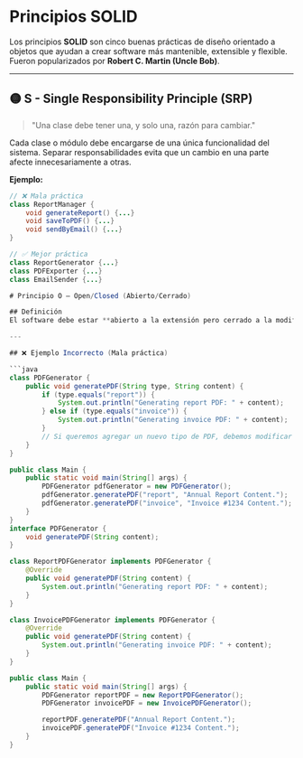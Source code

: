 # Principios SOLID

Los principios **SOLID** son cinco buenas prácticas de diseño orientado a objetos que ayudan a crear software más mantenible, extensible y flexible. Fueron popularizados por **Robert C. Martin (Uncle Bob)**.

---

## 🟡 S - Single Responsibility Principle (SRP)

> "Una clase debe tener una, y solo una, razón para cambiar."

Cada clase o módulo debe encargarse de una única funcionalidad del sistema. Separar responsabilidades evita que un cambio en una parte afecte innecesariamente a otras.

**Ejemplo:**

```java
// ❌ Mala práctica
class ReportManager {
    void generateReport() {...}
    void saveToPDF() {...}
    void sendByEmail() {...}
}

// ✅ Mejor práctica
class ReportGenerator {...}
class PDFExporter {...}
class EmailSender {...}

# Principio O – Open/Closed (Abierto/Cerrado)

## Definición
El software debe estar **abierto a la extensión pero cerrado a la modificación**. Esto significa que se debe poder agregar nuevas funcionalidades sin modificar las clases existentes.

---

## ❌ Ejemplo Incorrecto (Mala práctica)

```java
class PDFGenerator {
    public void generatePDF(String type, String content) {
        if (type.equals("report")) {
            System.out.println("Generating report PDF: " + content);
        } else if (type.equals("invoice")) {
            System.out.println("Generating invoice PDF: " + content);
        }
        // Si queremos agregar un nuevo tipo de PDF, debemos modificar esta clase.
    }
}

public class Main {
    public static void main(String[] args) {
        PDFGenerator pdfGenerator = new PDFGenerator();
        pdfGenerator.generatePDF("report", "Annual Report Content.");
        pdfGenerator.generatePDF("invoice", "Invoice #1234 Content.");
    }
}
interface PDFGenerator {
    void generatePDF(String content);
}

class ReportPDFGenerator implements PDFGenerator {
    @Override
    public void generatePDF(String content) {
        System.out.println("Generating report PDF: " + content);
    }
}

class InvoicePDFGenerator implements PDFGenerator {
    @Override
    public void generatePDF(String content) {
        System.out.println("Generating invoice PDF: " + content);
    }
}

public class Main {
    public static void main(String[] args) {
        PDFGenerator reportPDF = new ReportPDFGenerator();
        PDFGenerator invoicePDF = new InvoicePDFGenerator();

        reportPDF.generatePDF("Annual Report Content.");
        invoicePDF.generatePDF("Invoice #1234 Content.");
    }
}
